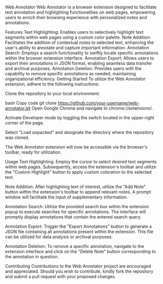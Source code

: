 Web Annotator
Web Annotator is a browser extension designed to facilitate text annotation and highlighting functionalities on web pages, empowering users to enrich their browsing experience with personalized notes and annotations.

Features
Text Highlighting: Enables users to selectively highlight text segments within web pages using a custom color palette.
Note Addition: Facilitates the addition of contextual notes to selected text, enhancing the user's ability to annotate and capture important information.
Annotation Search: Employs a search functionality to swiftly locate specific annotations within the browser extension interface.
Annotation Export: Allows users to export their annotations in JSON format, enabling seamless data transfer and archival purposes.
Annotation Deletion: Provides users with the capability to remove specific annotations as needed, maintaining organizational efficiency.
Getting Started
To utilize the Web Annotator extension, adhere to the following instructions:

Clone the repository to your local environment:

bash
Copy code
git clone https://github.com/your-username/web-annotator.git
Open Google Chrome and navigate to chrome://extensions/.

Activate Developer mode by toggling the switch located in the upper-right corner of the page.

Select "Load unpacked" and designate the directory where the repository was cloned.

The Web Annotator extension will now be accessible via the browser's toolbar, ready for utilization.

Usage
Text Highlighting: Employ the cursor to select desired text segments within web pages. Subsequently, access the extension's toolbar and utilize the "Custom Highlight" button to apply custom coloration to the selected text.

Note Addition: After highlighting text of interest, utilize the "Add Note" button within the extension's toolbar to append relevant notes. A prompt window will facilitate the input of supplementary information.

Annotation Search: Utilize the provided search box within the extension popup to execute searches for specific annotations. The interface will promptly display annotations that contain the entered search query.

Annotation Export: Trigger the "Export Annotations" button to generate a JSON file containing all annotations present within the extension. This file can be utilized for data analysis or archival purposes.

Annotation Deletion: To remove a specific annotation, navigate to the extension interface and click on the "Delete Note" button corresponding to the annotation in question.

Contributing
Contributions to the Web Annotator project are encouraged and appreciated. Should you wish to contribute, kindly fork the repository and submit a pull request with your proposed changes.
